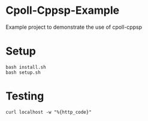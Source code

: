 # Cpoll-Cppsp-Example
Example project to demonstrate the use of cpoll-cppsp

Setup
=====
```
bash install.sh
bash setup.sh
```

Testing
=======
```
curl localhost -w "%{http_code}"
```
